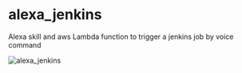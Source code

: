 # alexa_jenkins
Alexa skill and aws Lambda function to trigger a jenkins job by voice command

![alexa_jenkins](https://user-images.githubusercontent.com/44070449/111040636-cba54c00-842b-11eb-804b-066b6e3e19a3.png)

